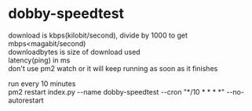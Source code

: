 # dobby-speedtest

download is kbps(kilobit/second), divide by 1000 to get mbps<magabit/second)  
downloadbytes is size of download used  
latency(ping) in ms  
don't use pm2 watch or it will keep running as soon as it finishes  

run every 10 minutes  
pm2 restart index.py --name dobby-speedtest --cron "*/10 * * * *" --no-autorestart
